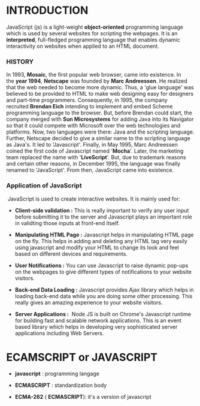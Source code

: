 # INTRODUCTION

JavaScript (js) is a light-weight **object-oriented** programming language which is used by several websites for scripting the webpages. It is an **interpreted**, full-fledged programming language that enables dynamic interactivity on websites when applied to an HTML document.

### HISTORY

In 1993, **Mosaic**, the first popular web browser, came into existence. In the **year 1994**, **Netscape** was founded by **Marc Andreessen**. He realized that the web needed to become more dynamic. Thus, a 'glue language' was believed to be provided to HTML to make web designing easy for designers and part-time programmers. Consequently, in 1995, the company recruited **Brendan Eich** intending to implement and embed Scheme programming language to the browser. But, before Brendan could start, the company merged with **Sun Microsystems** for adding Java into its Navigator so that it could compete with Microsoft over the web technologies and platforms. Now, two languages were there: Java and the scripting language. Further, Netscape decided to give a similar name to the scripting language as Java's. It led to 'Javascript'. Finally, in May 1995, Marc Andreessen coined the first code of Javascript named '**Mocha**'. Later, the marketing team replaced the name with '**LiveScript**'. But, due to trademark reasons and certain other reasons, in December 1995, the language was finally renamed to 'JavaScript'. From then, JavaScript came into existence.

### Application of JavaScript

 JavaScript is used to create interactive websites. It is mainly used for:

- **Client-side validation :** This is really important to verify any user input before submitting it to the server and Javascript plays an important role in validting those inputs at front-end itself.

- **Manipulating HTML Page :** Javascript helps in manipulating HTML page on the fly. This helps in adding and deleting any HTML tag very easily using javascript and modify your HTML to change its look and feel based on different devices and requirements.

- **User Notifications :** You can use Javascript to raise dynamic pop-ups on the webpages to give different types of notifications to your website visitors.

- **Back-end Data Loading :** Javascript provides Ajax library which helps in loading back-end data while you are doing some other processing. This really gives an amazing experience to your website visitors.

- **Server Applications :**  Node JS is built on Chrome's Javascript runtime for building fast and scalable network applications. This is an event based library which helps in developing very sophisticated server applications including Web Servers.

# ECAMSCRIPT or JAVASCRIPT

- **javascript** : programming langage

- **ECMASCRIPT** : standardization body

- **ECMA-262** ( **ECMASCRIPT**): it's a version of javascript
